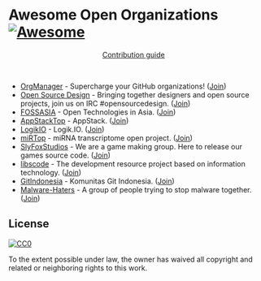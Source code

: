 # Awesome Open Organizations [![Awesome](https://cdn.rawgit.com/sindresorhus/awesome/d7305f38d29fed78fa85652e3a63e154dd8e8829/media/badge.svg)](https://github.com/sindresorhus/awesome)

<p align="center">
  <a href="contributing.md">Contribution guide</a>&nbsp;&nbsp;&nbsp;
</p>

<br>

- [OrgManager](https://github.com/orgmanager) - Supercharge your GitHub organizations! ([Join](https://orgmanager.miguelpiedrafita.com/o/orgmanager))
- [Open Source Design](https://github.com/opensourcedesign) - Bringing together designers and open source projects, join us on IRC #opensourcedesign. ([Join](https://orgmanager.miguelpiedrafita.com/o/opensourcedesign))
- [FOSSASIA](https://github.com/fossasia) - Open Technologies in Asia. ([Join](https://github.com/fossasia/fossasia.org/issues/new?title=Join%20FOSSASIA&body=Hi,%20could%20you%20invite%20me%20to%20the%20FOSSASIA%20GitHub%20organization?))
- [AppStackTop](https://github.com/AppStackTop) - AppStack. ([Join](https://orgmanager.miguelpiedrafita.com/o/AppStackTop))
- [LogikIO](https://github.com/LogikIO) - Logik.IO. ([Join](https://orgmanager.miguelpiedrafita.com/o/LogikIO))
- [miRTop](https://github.com/miRTop) - miRNA transcriptome open project. ([Join](https://orgmanager.miguelpiedrafita.com/o/miRTop))
- [SlyFoxStudios](https://github.com/SlyFoxStudios) - We are a game making group. Here to release our games source code. ([Join](https://orgmanager.miguelpiedrafita.com/o/SlyFoxStudios))
- [libscode](https://github.com/libscode) - The development resource project based on information technology. ([Join](https://orgmanager.miguelpiedrafita.com/o/libscode))
- [GitIndonesia](https://github.com/GitIndonesia) - Komunitas Git Indonesia. ([Join](https://orgmanager.miguelpiedrafita.com/o/GitIndonesia))
- [Malware-Haters](https://github.com/Malware-Haters) - A group of people trying to stop malware together. ([Join](https://orgmanager.miguelpiedrafita.com/join/40185484))

## License

[![CC0](http://mirrors.creativecommons.org/presskit/buttons/88x31/svg/cc-zero.svg)](https://creativecommons.org/publicdomain/zero/1.0/)

To the extent possible under law, the owner has waived all copyright and related or neighboring rights to this work.
